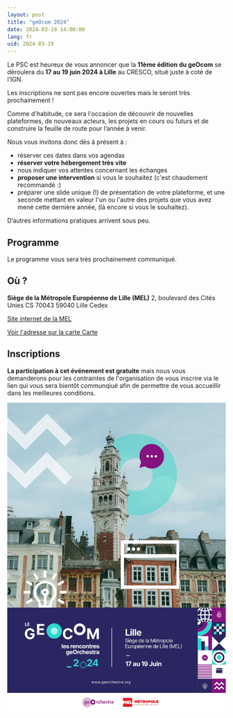 ```yaml
---
layout: post
title: "geOcom 2024"
date: 2024-03-19 14:00:00
lang: fr
uid: 2024-03-19
---
```


Le PSC est heureux de vous annoncer que la **11ème édition du geOcom** se déroulera du **17 au 19 juin 2024 à Lille** au CRESCO, situé juste à coté de l’IGN.

Les inscriptions ne sont pas encore ouvertes mais le seront très prochainement !

Comme d'habitude, ce sera l'occasion de découvrir de nouvelles plateformes, de nouveaux acteurs, les projets en cours ou futurs et de construire la feuille de route pour l’année à venir. 

Nous vous invitons donc dès à présent à :

 * réserver ces dates dans vos agendas
 * **réserver votre hébergement très vite**
 * nous indiquer vos attentes concernant les échanges
 * **proposer une intervention** si vous le souhaitez (c'est chaudement recommandé :)
 * préparer une slide unique (!) de présentation de votre plateforme, et une seconde mettant en valeur l'un ou l'autre des projets que vous avez mené cette dernière année, (là encore si vous le souhaitez).


D’autres informations pratiques arrivent sous peu.

<!--more-->

## Programme
Le programme vous sera très prochainement communiqué.

## Où ?

**Siège de la Métropole Européenne de Lille (MEL)**
2, boulevard des Cités Unies
CS 70043
59040 Lille Cedex 

[Site internet de la MEL](https://www.lillemetropole.fr/votre-quotidien/contactez-nous)

[Voir l'adresse sur la carte Carte](https://www.openstreetmap.org/#map=18/50.63103/3.07806)


## Inscriptions

**La participation à cet événement est gratuite** mais nous vous demanderons pour les contraintes de l'organisation de  vous inscrire via le lien qui vous sera bientôt communqiué afin de permettre de vous accueillir dans les meilleures conditions.


![Affiche geOcom 2024](/public/geocom2024/geocom2024_affiche_small.jpg)


